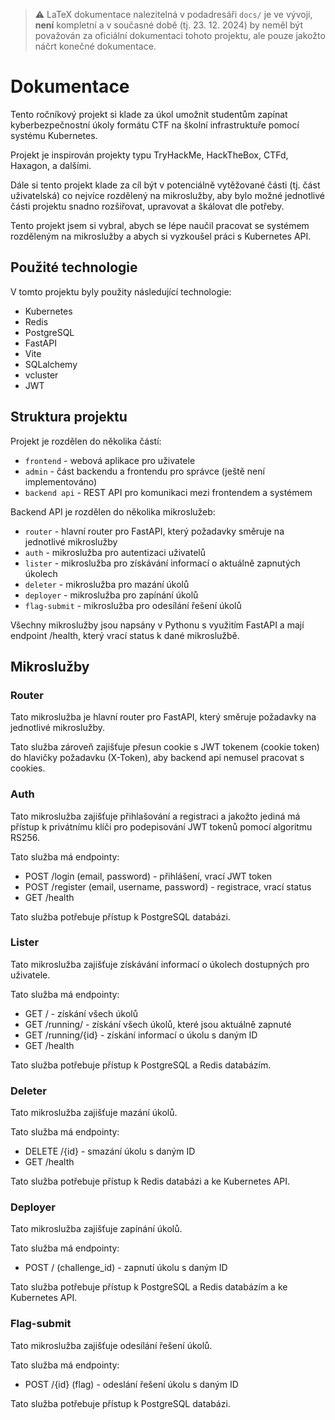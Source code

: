 > :warning: LaTeX dokumentace nalezitelná v podadresáři `docs/` je ve vývoji, **není** kompletní a v současné době (tj. 23. 12. 2024) by neměl být považován za oficiální dokumentaci tohoto projektu, ale pouze jakožto náčrt konečné dokumentace.


# Dokumentace
Tento ročníkový projekt si klade za úkol umožnit studentům zapínat kyberbezpečnostní úkoly formátu CTF na školní infrastruktuře pomocí systému Kubernetes.

Projekt je inspirován projekty typu TryHackMe, HackTheBox, CTFd, Haxagon, a dalšími.

Dále si tento projekt klade za cíl být v potenciálně vytěžované části (tj. část uživatelská) co nejvíce rozdělený na mikroslužby, aby bylo možné jednotlivé části projektu snadno rozšiřovat, upravovat a škálovat dle potřeby.

Tento projekt jsem si vybral, abych se lépe naučil pracovat se systémem rozděleným na mikroslužby a abych si vyzkoušel práci s Kubernetes API.

## Použité technologie
V tomto projektu byly použity následující technologie:
- Kubernetes
- Redis
- PostgreSQL
- FastAPI
- Vite
- SQLalchemy
- vcluster
- JWT

## Struktura projektu
Projekt je rozdělen do několika částí:
- `frontend` - webová aplikace pro uživatele
- `admin` - část backendu a frontendu pro správce (ještě není implementováno)
- `backend api` - REST API pro komunikaci mezi frontendem a systémem

Backend API je rozdělen do několika mikroslužeb:
- `router` - hlavní router pro FastAPI, který požadavky směruje na jednotlivé mikroslužby
- `auth` - mikroslužba pro autentizaci uživatelů
- `lister` - mikroslužba pro získávání informací o aktuálně zapnutých úkolech
- `deleter` - mikroslužba pro mazání úkolů
- `deployer` - mikroslužba pro zapínání úkolů
- `flag-submit` - mikroslužba pro odesílání řešení úkolů

Všechny mikroslužby jsou napsány v Pythonu s využitím FastAPI a mají endpoint /health, který vrací status k dané mikroslužbě.

## Mikroslužby

### Router
Tato mikroslužba je hlavní router pro FastAPI, který směruje požadavky na jednotlivé mikroslužby.

Tato služba zároveň zajišťuje přesun cookie s JWT tokenem (cookie token) do hlavičky požadavku (X-Token), aby backend api nemusel pracovat s cookies.

### Auth
Tato mikroslužba zajišťuje přihlašování a registraci a jakožto jediná má přístup k privátnímu klíči pro podepisování JWT tokenů pomocí algoritmu RS256.

Tato služba má endpointy:
- POST /login (email, password) - přihlášení, vrací JWT token
- POST /register (email, username, password) - registrace, vrací status
- GET /health

Tato služba potřebuje přístup k PostgreSQL databázi.

### Lister
Tato mikroslužba zajišťuje získávání informací o úkolech dostupných pro uživatele.

Tato služba má endpointy:
- GET / - získání všech úkolů
- GET /running/ - získání všech úkolů, které jsou aktuálně zapnuté
- GET /running/{id} - získání informací o úkolu s daným ID
- GET /health

Tato služba potřebuje přístup k PostgreSQL a Redis databázím.

### Deleter
Tato mikroslužba zajišťuje mazání úkolů.

Tato služba má endpointy:
- DELETE /{id} - smazání úkolu s daným ID
- GET /health

Tato služba potřebuje přístup k Redis databázi a ke Kubernetes API.

### Deployer
Tato mikroslužba zajišťuje zapínání úkolů.

Tato služba má endpointy:
- POST / (challenge_id) - zapnutí úkolu s daným ID

Tato služba potřebuje přístup k PostgreSQL a Redis databázím a ke Kubernetes API.

### Flag-submit
Tato mikroslužba zajišťuje odesílání řešení úkolů.

Tato služba má endpointy:
- POST /{id} (flag) - odeslání řešení úkolu s daným ID

Tato služba potřebuje přístup k PostgreSQL databázi.

